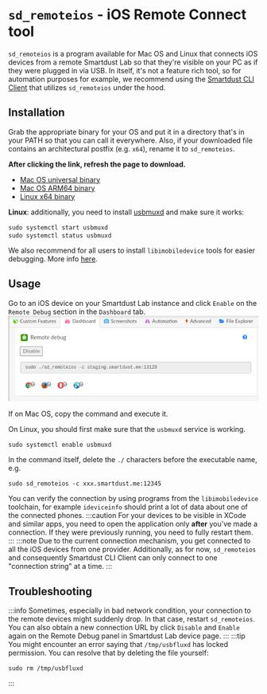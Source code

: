 # `sd_remoteios` - iOS Remote Connect tool

`sd_remoteios` is a program available for Mac OS and Linux that connects iOS devices from a remote Smartdust Lab so that they're visible on your PC as if they were plugged in via USB.
In itself, it's not a feature rich tool, so for automation purposes for example, we recommend using the [Smartdust CLI Client](/docs/docs/cli-client) that utilizes `sd_remoteios` under the hood.

## Installation 
Grab the appropriate binary for your OS and put it in a directory that's in your PATH so that you can call it everywhere.
Also, if your downloaded file contains an architectural postfix (e.g. `x64`), rename it to `sd_remoteios`.

**After clicking the link, refresh the page to download.**
- [Mac OS universal binary](/sd_remoteios/sd_remoteios) 
- [Mac OS ARM64 binary](/sd_remoteios/sd_remoteios_arm64)
- [Linux x64 binary](/sd_remoteios/sd_remoteios_x64)

**Linux**: additionally, you need to install [usbmuxd](https://github.com/libimobiledevice/usbmuxd) and make sure it works:

    sudo systemctl start usbmuxd
    sudo systemctl status usbmuxd

We also recommend for all users to install `libimobiledevice` tools for easier debugging. More info [here](/docs/docs/libimobiledevice).

## Usage
Go to an iOS device on your Smartdust Lab instance and click `Enable` on the `Remote Debug` section in the `Dashboard` tab.
![](/cli-client/remote-debug.png)

If on Mac OS, copy the command and execute it. 

On Linux, you should first make sure that the `usbmuxd` service is working.

    sudo systemctl enable usbmuxd

In the command itself, delete the `./` characters before the executable name, e.g.
    
    sudo sd_remoteios -c xxx.smartdust.me:12345 

You can verify the connection by using programs from the `libimobiledevice` toolchain, for example `ideviceinfo` should print a lot of data about one of the connected phones.
:::caution
For your devices to be visible in XCode and similar apps, you need to open the application only **after** you've made a connection. 
If they were previously running, you need to fully restart them.
:::
:::note
Due to the current connection mechanism, you get connected to all the iOS devices from one provider.
Additionally, as for now, `sd_remoteios` and consequently Smartdust CLI Client can only connect to one "connection string" at a time.
:::
## Troubleshooting
:::info
Sometimes, especially in bad network condition, your connection to the remote devices might suddenly drop. In that case, restart `sd_remoteios`.
You can also obtain a new connection URL by click `Disable` and `Enable` again on the Remote Debug panel in Smartdust Lab device page.
:::
:::tip
You might encounter an error saying that `/tmp/usbfluxd` has locked permission. You can resolve that by deleting the file yourself:
    
    sudo rm /tmp/usbfluxd
:::
